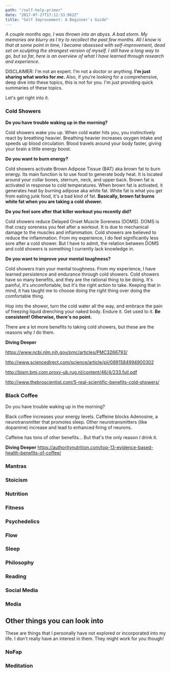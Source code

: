 ```yaml
---
path: "/self-help-primer"
date: "2017-07-27T17:12:33.962Z"
title: "Self Improvement: A Beginner's Guide"
---
```

_A couple months ago, I was thrown into an abyss. A bad storm.
My memories are blurry as I try to recollect the past few months.
All I know is that at some point in time, I became obsessed with
self-improvement, dead set on sculpting the strongest version of myself.
I still have a long way to go, but so far, here is an overview of what I have
learned through research and experience._

DISCLAIMER: I'm not an expert. I'm not a doctor or anything.
**I'm just sharing what works for _me_.** Also, if you're looking for a comprehensive,
deep dive into these topics, this is not for you. I'm just providing quick summaries
of these topics.

Let's get right into it.

### Cold Showers
**Do you have trouble waking up in the morning?**

Cold showers wake you up. When cold water hits you, you instinctively react
by breathing heavier. Breathing heavier increases oxygen intake and speeds up
blood circulation. Blood travels around your body faster, giving your brain a
little energy boost.

**Do you want to burn energy?**

Cold showers activate Brown Adipose Tissue (BAT) aka brown fat to burn energy.
Its main function is to use food to generate body heat. It is located around your collar bones,
sternum, neck, and upper back. Brown fat is activated in response to cold temperatures.
When brown fat is activated, it generates heat by burning adipose aka white fat.
White fat is what you get from eating junk food, it's a bad kind of fat.
 **Basically, brown fat burns white fat when you are taking a cold shower.**

**Do you feel sore after that killer workout you recently did?**

Cold showers reduce Delayed Onset Muscle Soreness (DOMS). DOMS is that crazy
soreness you feel after a workout. It is due to mechanical damage to the muscles
and inflammation. Cold showers are believed to reduce the inflammation.
From my experience, I do feel significantly less sore after a cold shower.
But I have to admit, the relation between DOMS and cold showers is something
I currently lack knowledge in.

**Do you want to improve your mental toughness?**

Cold showers train your mental toughness.
From my experience, I have learned persistence and endurance through cold showers.
Cold showers have so many benefits, and they are the rational thing to be doing.
It's painful, it's uncomfortable, but it's the right action to take.
Keeping that in mind, it has taught me to choose doing the right thing over
doing the comfortable thing.

Hop into the shower, turn the cold water all the way, and embrace the pain of
freezing liquid drenching your naked body. Endure it. Get used to it.
**Be consistent! Otherwise, there's no point.**

There are a lot more benefits to taking cold showers, but these are the reasons
why _I_ do them.

**Diving Deeper**

https://www.ncbi.nlm.nih.gov/pmc/articles/PMC3266793/

http://www.sciencedirect.com/science/article/pii/0891584994900302

http://bjsm.bmj.com.proxy-ub.rug.nl/content/46/4/233.full.pdf

http://www.thebroscientist.com/5-real-scientific-benefits-cold-showers/


### Black Coffee
Do you have trouble waking up in the morning?

Black coffee increases your energy levels. Caffeine blocks Adenosine, a neurotransmitter
that promotes sleep. Other neurotransmitters (like dopamine) increase and lead to
enhanced firing of neurons.

Caffeine has tons of other benefits... But that's the only reason _I_ drink it.

**Diving Deeper**
https://authoritynutrition.com/top-13-evidence-based-health-benefits-of-coffee/

### Mantras

### Stoicism

### Nutrition

### Fitness

### Psychedelics

### Flow

### Sleep

### Philosophy

### Reading

### Social Media

### Media

## Other things you can look into
These are things that I personally have not explored or incorporated into my life.
I don't really have an interest in them. They might work for you though!

### NoFap

### Meditation
